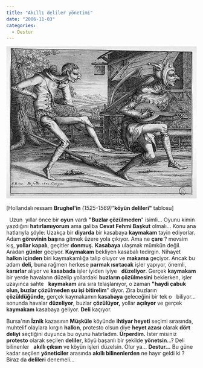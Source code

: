 ```yaml
---
title: "Akıllı deliler yönetimi"
date: "2006-11-03"
categories: 
  - Destur
---
```


![brugel.jpg](../uploads/2006/11/brugel.jpg)

\[Hollandalı ressam **Brughel'in** _(1525-1569)"_**köyün delileri"** tablosu\]  

  Uzun  yıllar önce bir **oyun** vardı **"Buzlar çözülmeden**" isimli... Oyunu kimin yazdığını **hatırlamıyorum** ama galiba **Cevat Fehmi Başkut** olmalı... Konu ana hatlarıyla şöyle: Uzakça bir **diyarda** bir kasabaya **kaymakam** tayin ediyorlar. Adam **görevinin baş**ına gitmek üzere yola çıkıyor. Ama ne **çare** ? mevsim kış, **yollar kapalı**, geçitler **donmuş.** **Kasabaya** ulaşmak mümkün değil. Aradan **günler** geçiyor. **Kaymakam** bekliyen kasabalı tedirgin. Nihayet **halkın içinden** biri kaymakamlığa talip oluyor ve **makama** geçiyor. Ancak bu adam **deli,** buna rağmen herkese **parmak ısırtacak** işler yapıyor, önemli, **kararlar** alıyor ve **kasabada** işler iyiden iyiye   **düzeliyor**. Gerçek **kaymakam** bir yerde havaların düzelip yollardaki **buzların çözülmesini** beklerken, işler uzayınca sahte   **kaymakam** ara sıra telaşlanıyor, o zaman **"haydi çabuk olun, buzlar çözülmeden şu işi bitirelim**" diyor. Zira buzların **çözüldüğünde,** gerçek kaymakamın **kasabaya** geleceğini bir tek o   biliyor... sonunda havalar **düzeliyor**, buzlar **çözülüyor,** yollar **açılıyor** ve gerçek **kaymakam** kasabaya geliyor. **Deli** kaçıyor.

Bursa'nın **İznik** kazasının **Müşküle** köyünde **ihtiyar heyeti** seçimi sırasında, muhtelif olaylara kırgın **halkın**, protesto olsun diye **heyet azası** olarak **dört deliyi** seçtiğini duyunca bu oyunu hatırladım. **Ürperdim.** İster misiniz **protesto** olarak seçilen **deliler**, köyü başarılı bir şekilde **yönetsin**...? Deli bilinenler   **akıllı çıksın** ve köyün işleri düzelsin. Olur ya... **Destur...** Bu güne kadar seçilen **yöneticiler** arasında **akıllı bilinenlerden** ne hayır geldi ki ? Biraz da **delileri** denemeli...
